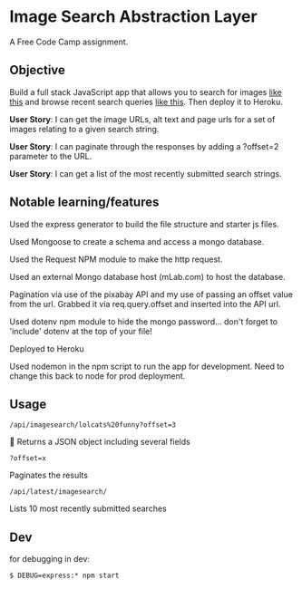 # Image Search Abstraction Layer

A Free Code Camp assignment.

## Objective

Build a full stack JavaScript app that allows you to search for images [like this]( https://cryptic-ridge-9197.herokuapp.com/api/imagesearch/lolcats%20funny?offset=10) and browse recent search queries [like this](https://cryptic-ridge-9197.herokuapp.com/api/latest/imagesearch/). Then deploy it to Heroku.

**User Story**: I can get the image URLs, alt text and page urls for a set of images relating to a given search string.

**User Story**: I can paginate through the responses by adding a ?offset=2 parameter to the URL.

**User Story**: I can get a list of the most recently submitted search strings.

## Notable learning/features

Used the express generator to build the file structure and starter js files.

Used Mongoose to create a schema and access a mongo database.

Used the Request NPM module to make the http request.

Used an external Mongo database host (mLab.com) to host the database.

Pagination via use of the pixabay API and my use of passing an offset value from the url. Grabbed it via req.query.offset and inserted into the API url.

Used dotenv npm module to hide the mongo password... don't forget to 'include' dotenv at the top of your file!

Deployed to Heroku

Used nodemon in the npm script to run the app for development. Need to change this back to node for prod deployment.


## Usage


    /api/imagesearch/lolcats%20funny?offset=3 

Returns a JSON object including several fields

    ?offset=x 

Paginates the results

    /api/latest/imagesearch/

Lists 10 most recently submitted searches


## Dev

for debugging in dev:

    $ DEBUG=express:* npm start